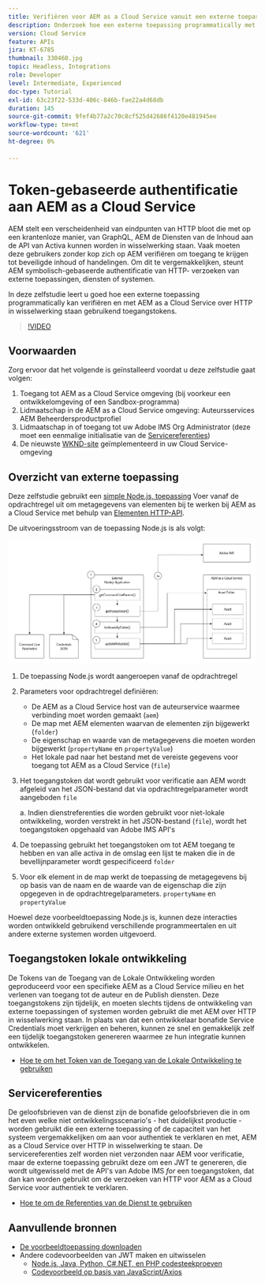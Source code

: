 ```yaml
---
title: Verifiëren voor AEM as a Cloud Service vanuit een externe toepassing
description: Onderzoek hoe een externe toepassing programmatically met AEM as a Cloud Service over HTTP kan voor authentiek verklaren en in wisselwerking staan gebruikend de Tokens van de Toegang van de Lokale Ontwikkeling en de Referenties van de Dienst.
version: Cloud Service
feature: APIs
jira: KT-6785
thumbnail: 330460.jpg
topic: Headless, Integrations
role: Developer
level: Intermediate, Experienced
doc-type: Tutorial
exl-id: 63c23f22-533d-486c-846b-fae22a4d68db
duration: 145
source-git-commit: 9fef4b77a2c70c8cf525d42686f4120e481945ee
workflow-type: tm+mt
source-wordcount: '621'
ht-degree: 0%

---
```


# Token-gebaseerde authentificatie aan AEM as a Cloud Service

AEM stelt een verscheidenheid van eindpunten van HTTP bloot die met op een krantenloze manier, van GraphQL, AEM de Diensten van de Inhoud aan de API van Activa kunnen worden in wisselwerking staan. Vaak moeten deze gebruikers zonder kop zich op AEM verifiëren om toegang te krijgen tot beveiligde inhoud of handelingen. Om dit te vergemakkelijken, steunt AEM symbolisch-gebaseerde authentificatie van HTTP- verzoeken van externe toepassingen, diensten of systemen.

In deze zelfstudie leert u goed hoe een externe toepassing programmatically kan verifiëren en met AEM as a Cloud Service over HTTP in wisselwerking staan gebruikend toegangstokens.

>[!VIDEO](https://video.tv.adobe.com/v/330460?quality=12&learn=on)

## Voorwaarden

Zorg ervoor dat het volgende is geïnstalleerd voordat u deze zelfstudie gaat volgen:

1. Toegang tot AEM as a Cloud Service omgeving (bij voorkeur een ontwikkelomgeving of een Sandbox-programma)
1. Lidmaatschap in de AEM as a Cloud Service omgeving: Auteursservices AEM Beheerdersproductprofiel
1. Lidmaatschap in of toegang tot uw Adobe IMS Org Administrator (deze moet een eenmalige initialisatie van de [Servicereferenties](./service-credentials.md))
1. De nieuwste [WKND-site](https://github.com/adobe/aem-guides-wknd) geïmplementeerd in uw Cloud Service-omgeving

## Overzicht van externe toepassing

Deze zelfstudie gebruikt een [simple Node.js, toepassing](./assets/aem-guides_token-authentication-external-application.zip) Voer vanaf de opdrachtregel uit om metagegevens van elementen bij te werken bij AEM as a Cloud Service met behulp van [Elementen HTTP-API](https://experienceleague.adobe.com/docs/experience-manager-cloud-service/assets/admin/mac-api-assets.html).

De uitvoeringsstroom van de toepassing Node.js is als volgt:

![Externe toepassing](./assets/overview/external-application.png)

1. De toepassing Node.js wordt aangeroepen vanaf de opdrachtregel
1. Parameters voor opdrachtregel definiëren:
   + De AEM as a Cloud Service host van de auteurservice waarmee verbinding moet worden gemaakt (`aem`)
   + De map met AEM elementen waarvan de elementen zijn bijgewerkt (`folder`)
   + De eigenschap en waarde van de metagegevens die moeten worden bijgewerkt (`propertyName` en `propertyValue`)
   + Het lokale pad naar het bestand met de vereiste gegevens voor toegang tot AEM as a Cloud Service (`file`)
1. Het toegangstoken dat wordt gebruikt voor verificatie aan AEM wordt afgeleid van het JSON-bestand dat via opdrachtregelparameter wordt aangeboden `file`

   a. Indien dienstreferenties die worden gebruikt voor niet-lokale ontwikkeling, worden verstrekt in het JSON-bestand (`file`), wordt het toegangstoken opgehaald van Adobe IMS API&#39;s
1. De toepassing gebruikt het toegangstoken om tot AEM toegang te hebben en van alle activa in de omslag een lijst te maken die in de bevellijnparameter wordt gespecificeerd `folder`
1. Voor elk element in de map werkt de toepassing de metagegevens bij op basis van de naam en de waarde van de eigenschap die zijn opgegeven in de opdrachtregelparameters. `propertyName` en `propertyValue`

Hoewel deze voorbeeldtoepassing Node.js is, kunnen deze interacties worden ontwikkeld gebruikend verschillende programmeertalen en uit andere externe systemen worden uitgevoerd.

## Toegangstoken lokale ontwikkeling

De Tokens van de Toegang van de Lokale Ontwikkeling worden geproduceerd voor een specifieke AEM as a Cloud Service milieu en het verlenen van toegang tot de auteur en de Publish diensten.  Deze toegangstokens zijn tijdelijk, en moeten slechts tijdens de ontwikkeling van externe toepassingen of systemen worden gebruikt die met AEM over HTTP in wisselwerking staan. In plaats van dat een ontwikkelaar bonafide Service Credentials moet verkrijgen en beheren, kunnen ze snel en gemakkelijk zelf een tijdelijk toegangstoken genereren waarmee ze hun integratie kunnen ontwikkelen.

+ [Hoe te om het Token van de Toegang van de Lokale Ontwikkeling te gebruiken](./local-development-access-token.md)

## Servicereferenties

De geloofsbrieven van de dienst zijn de bonafide geloofsbrieven die in om het even welke niet ontwikkelingsscenario&#39;s - het duidelijkst productie - worden gebruikt die een externe toepassing of de capaciteit van het systeem vergemakkelijken om aan voor authentiek te verklaren en met, AEM as a Cloud Service over HTTP in wisselwerking te staan. De servicereferenties zelf worden niet verzonden naar AEM voor verificatie, maar de externe toepassing gebruikt deze om een JWT te genereren, die wordt uitgewisseld met de API&#39;s van Adobe IMS _for_ een toegangstoken, dat dan kan worden gebruikt om de verzoeken van HTTP voor AEM as a Cloud Service voor authentiek te verklaren.

+ [Hoe te om de Referenties van de Dienst te gebruiken](./service-credentials.md)

## Aanvullende bronnen

+ [De voorbeeldtoepassing downloaden](./assets/aem-guides_token-authentication-external-application.zip)
+ Andere codevoorbeelden van JWT maken en uitwisselen
   + [Node.js, Java, Python, C#.NET, en PHP codesteekproeven](https://developer.adobe.com/developer-console/docs/guides/authentication/JWT/samples/)
   + [Codevoorbeeld op basis van JavaScript/Axios](https://github.com/adobe/aemcs-api-client-lib)

